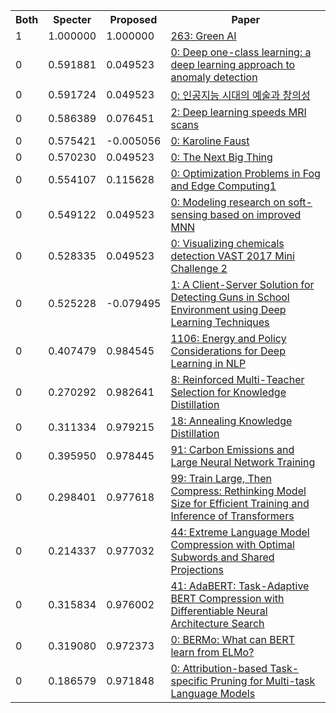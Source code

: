<html><table><tr>
<th>Both</th>
<th>Specter</th>
<th>Proposed</th>
<th>Paper</th>
</tr>
<tr>
<td>1</td>
<td>1.000000</td>
<td>1.000000</td>
<td><a href="https://www.semanticscholar.org/paper/fb73b93de3734a996829caf31e4310e0054e9c6b">263: Green AI</a></td>
</tr>
<tr>
<td>0</td>
<td>0.591881</td>
<td>0.049523</td>
<td><a href="https://www.semanticscholar.org/paper/524b4fef0c0f2429f16ff3424644e84bc3369ac9">0: Deep one-class learning: a deep learning approach to anomaly detection</a></td>
</tr>
<tr>
<td>0</td>
<td>0.591724</td>
<td>0.049523</td>
<td><a href="https://www.semanticscholar.org/paper/e2f2d98f9651c60fc1aa4721f93eda3f578a65ce">0: 인공지능 시대의 예술과 창의성</a></td>
</tr>
<tr>
<td>0</td>
<td>0.586389</td>
<td>0.076451</td>
<td><a href="https://www.semanticscholar.org/paper/13a2bbc2a26713bc19d495f04a8ecec6300d8304">2: Deep learning speeds MRI scans</a></td>
</tr>
<tr>
<td>0</td>
<td>0.575421</td>
<td>-0.005056</td>
<td><a href="https://www.semanticscholar.org/paper/1692d8af71e6029095f71778d656202e3afd2c06">0: Karoline Faust</a></td>
</tr>
<tr>
<td>0</td>
<td>0.570230</td>
<td>0.049523</td>
<td><a href="https://www.semanticscholar.org/paper/3a070fdcfd6a9931e087d09d266293ca6f1324e2">0: The Next Big Thing</a></td>
</tr>
<tr>
<td>0</td>
<td>0.554107</td>
<td>0.115628</td>
<td><a href="https://www.semanticscholar.org/paper/828447c613a5a29cd5f50bbceec71cad4821fa3b">0: Optimization Problems in Fog and Edge Computing1</a></td>
</tr>
<tr>
<td>0</td>
<td>0.549122</td>
<td>0.049523</td>
<td><a href="https://www.semanticscholar.org/paper/ce5184a0245e26fe5f2b5d46935e1d77956527af">0: Modeling research on soft-sensing based on improved MNN</a></td>
</tr>
<tr>
<td>0</td>
<td>0.528335</td>
<td>0.049523</td>
<td><a href="https://www.semanticscholar.org/paper/b31c739ad5000d25d30a1803cb92e97c3bcd0869">0: Visualizing chemicals detection VAST 2017 Mini Challenge 2</a></td>
</tr>
<tr>
<td>0</td>
<td>0.525228</td>
<td>-0.079495</td>
<td><a href="https://www.semanticscholar.org/paper/4d67142840014ae3cd05383939c1dce6505d2a1e">1: A Client-Server Solution for Detecting Guns in School Environment using Deep Learning Techniques</a></td>
</tr>
<tr>
<td>0</td>
<td>0.407479</td>
<td>0.984545</td>
<td><a href="https://www.semanticscholar.org/paper/d6a083dad7114f3a39adc65c09bfbb6cf3fee9ea">1106: Energy and Policy Considerations for Deep Learning in NLP</a></td>
</tr>
<tr>
<td>0</td>
<td>0.270292</td>
<td>0.982641</td>
<td><a href="https://www.semanticscholar.org/paper/63c966e28b471551f2d9c7a5b4c639de6c8953b0">8: Reinforced Multi-Teacher Selection for Knowledge Distillation</a></td>
</tr>
<tr>
<td>0</td>
<td>0.311334</td>
<td>0.979215</td>
<td><a href="https://www.semanticscholar.org/paper/7599401233a40cc8c51b77d0419d2732c35439b2">18: Annealing Knowledge Distillation</a></td>
</tr>
<tr>
<td>0</td>
<td>0.395950</td>
<td>0.978445</td>
<td><a href="https://www.semanticscholar.org/paper/79b8ef3905a42b771248719495a2117271906445">91: Carbon Emissions and Large Neural Network Training</a></td>
</tr>
<tr>
<td>0</td>
<td>0.298401</td>
<td>0.977618</td>
<td><a href="https://www.semanticscholar.org/paper/2356781b8a98bf94e6fc73798c6cb65ac35e5f97">99: Train Large, Then Compress: Rethinking Model Size for Efficient Training and Inference of Transformers</a></td>
</tr>
<tr>
<td>0</td>
<td>0.214337</td>
<td>0.977032</td>
<td><a href="https://www.semanticscholar.org/paper/740e4599b0e3113ad804cee4394c7fa7c0e96ca5">44: Extreme Language Model Compression with Optimal Subwords and Shared Projections</a></td>
</tr>
<tr>
<td>0</td>
<td>0.315834</td>
<td>0.976002</td>
<td><a href="https://www.semanticscholar.org/paper/799150a4463156175b1e903e9b94f1671c1b029f">41: AdaBERT: Task-Adaptive BERT Compression with Differentiable Neural Architecture Search</a></td>
</tr>
<tr>
<td>0</td>
<td>0.319080</td>
<td>0.972373</td>
<td><a href="https://www.semanticscholar.org/paper/998ed5d11179ff50d1b441f7dc3964ce211761bb">0: BERMo: What can BERT learn from ELMo?</a></td>
</tr>
<tr>
<td>0</td>
<td>0.186579</td>
<td>0.971848</td>
<td><a href="https://www.semanticscholar.org/paper/3fc7a7affe25f28f5d64974f990b8df8958d0b92">0: Attribution-based Task-specific Pruning for Multi-task Language Models</a></td>
</tr>
</table></html>
